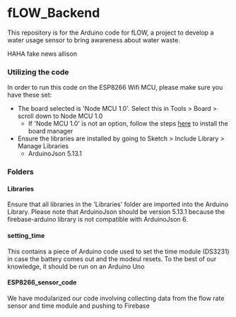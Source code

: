 # fLOW_Backend

This repository is for the Arduino code for fLOW, a project to develop a water usage sensor to bring awareness about water waste.

HAHA fake news allison

### Utilizing the code

In order to run this code on the ESP8266 Wifi MCU, please make sure you have these set:
* The board selected is 'Node MCU 1.0'. Select this in Tools > Board > scroll down to Node MCU 1.0
  * If 'Node MCU  1.0' is not an option, follow the steps [here](https://www.instructables.com/id/Esp8266-Firebase-Connection/) to install the board manager
* Ensure the libraries are installed by going to Sketch > Include Library > Manage Libraries
  * ArduinoJson 5.13.1

### Folders

#### Libraries

Ensure that all libraries in the 'Libraries' folder are imported into the Arduino Library. 
Please note that ArduinoJson should be version 5.13.1 because the firebase-arduino library is not compatible with ArduinoJson 6.

#### setting_time

This contains a piece of Arduino code used to set the time module (DS3231) in case the battery comes out and the modeul resets.
To the best of our knowledge, it should be run on an Arduino Uno

#### ESP8266_sensor_code

We have modularized our code involving collecting data from the flow rate sensor and time module and pushing to Firebase
